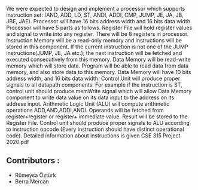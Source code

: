 We were expected to design and implement a processor which supports instruction set:
(AND, ADD, LD, ST, ANDI, ADDI, CMP, JUMP, JE, JA, JB, JBE, JAE). Processor will have 16 bits address
width and 16 bits data width. Processor will have 5 parts as follows. Register File will hold register values
and signal to write into any register. There will be 8 registers in processor. Instruction Memory will be a
read-only memory and instructions will be stored in this component. If the current instruction is not one
of the JUMP instructions(JUMP, JE, JA etc.); the next instruction will be fetched and executed
consecutively from this memory. Data Memory will be read-write memory which will store data.
Program will be able to read data from data memory, and also store data to this memory. Data Memory
will have 10 bits address width, and 16 bits data width. Control Unit will produce proper signals to all
datapath components. For example if the instruction is ST, control unit should produce memWrite signal
which will allow Data Memory component to write data value on its data input to the address on its
address input. Arithmetic Logic Unit (ALU) will compute arithmetic operations ADD,AND,ADDI,ANDI.
Operands will be fetched from register+register or register+ immediate value. Result will be stored to
the Register File. Control unit should produce proper signals to ALU according to instruction opcode
(Every instruction should have distinct operational code). Detailed information about instructions is given CSE 315 Project 2020.pdf

## Contributors :
- Rümeysa Öztürk
- Berra Mercan

